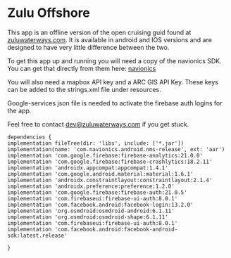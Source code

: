 # Zulu Offshore
This app is an offline version of the open cruising guid found at [zuluwaterways.com](https://www.zuluwaterways.com).
It is available in android and IOS versions and are designed to have very little difference between the two.

To get this app up and running you will need a copy of the navionics SDK.
You can get that directly from them here: [navionics](https://developers.navionics.com/)

You will also need a mapbox API key and a ARC GIS API Key.
These keys can be added to the strings.xml file under resources.

Google-services json file is needed to activate the firebase auth logins for the app.

Feel free to contact dev@zuluwaterways.com if you get stuck.

```
dependencies {
implementation fileTree(dir: 'libs', include: ['*.jar'])
implementation(name: 'com.navionics.android.nms-release', ext: 'aar')
implementation 'com.google.firebase:firebase-analytics:21.0.0'
implementation 'com.google.firebase:firebase-crashlytics:18.2.11'
implementation 'androidx.appcompat:appcompat:1.4.1'
implementation 'com.google.android.material:material:1.6.1'
implementation 'androidx.constraintlayout:constraintlayout:2.1.4'
implementation 'androidx.preference:preference:1.2.0'
implementation 'com.google.firebase:firebase-auth:21.0.5'
implementation 'com.firebaseui:firebase-ui-auth:8.0.1'
implementation 'com.facebook.android:facebook-login:13.2.0'
implementation 'org.osmdroid:osmdroid-android:6.1.11'
implementation 'org.osmdroid:osmdroid-shape:6.1.11'
implementation 'com.firebaseui:firebase-ui-auth:8.0.1'
implementation 'com.facebook.android:facebook-android-sdk:latest.release'

}
```